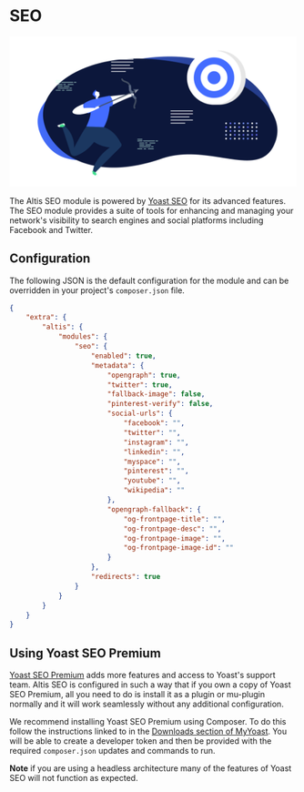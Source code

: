 # SEO

![](./assets/banner-seo.png)

The Altis SEO module is powered by [Yoast SEO](https://yoast.com/wordpress/plugins/seo/) for its advanced features. The SEO module provides a suite of tools for enhancing and managing your network's visibility to search engines and social platforms including Facebook and Twitter.

## Configuration

The following JSON is the default configuration for the module and can be overridden in your project's `composer.json` file.

```json
{
	"extra": {
		"altis": {
			"modules": {
				"seo": {
					"enabled": true,
					"metadata": {
						"opengraph": true,
						"twitter": true,
						"fallback-image": false,
						"pinterest-verify": false,
						"social-urls": {
							"facebook": "",
							"twitter": "",
							"instagram": "",
							"linkedin": "",
							"myspace": "",
							"pinterest": "",
							"youtube": "",
							"wikipedia": ""
						},
						"opengraph-fallback": {
							"og-frontpage-title": "",
							"og-frontpage-desc": "",
							"og-frontpage-image": "",
							"og-frontpage-image-id": ""
						}
					},
					"redirects": true
				}
			}
		}
	}
}
```

## Using Yoast SEO Premium

[Yoast SEO Premium](https://yoast.com/wordpress/plugins/seo/) adds more features and access to Yoast's support team. Altis SEO is configured in such a way that if you own a copy of Yoast SEO Premium, all you need to do is install it as a plugin or mu-plugin normally and it will work seamlessly without any additional configuration.

We recommend installing Yoast SEO Premium using Composer. To do this follow the instructions linked to in the [Downloads section of MyYoast](https://my.yoast.com/downloads). You will be able to create a developer token and then be provided with the required `composer.json` updates and commands to run.

**Note** if you are using a headless architecture many of the features of Yoast SEO will not function as expected.
